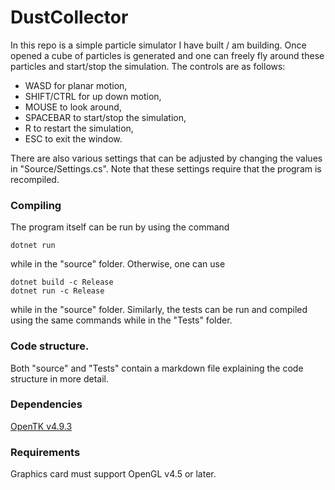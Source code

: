 # DustCollector

In this repo is a simple particle simulator I have built / am building. Once opened a cube of particles is generated and one can freely fly around these particles and start/stop the simulation. The controls are as follows:
   
 * WASD for planar motion,
 * SHIFT/CTRL for up down motion,
 * MOUSE to look around,
 * SPACEBAR to start/stop the simulation,
 * R to restart the simulation,
 * ESC to exit the window.

There are also various settings that can be adjusted by changing the values in "Source/Settings.cs". Note that these settings require that the program is recompiled. 

### Compiling

The program itself can be run by using the command

    dotnet run
    
while in the "source" folder. Otherwise, one can use

    dotnet build -c Release
    dotnet run -c Release
    
while in the "source" folder. Similarly, the tests can be run and compiled using the same commands while in the "Tests" folder.

### Code structure.

Both "source" and "Tests" contain a markdown file explaining the code structure in more detail.

### Dependencies
[OpenTK v4.9.3](https://www.nuget.org/packages/OpenTK/)

### Requirements
Graphics card must support OpenGL v4.5 or later.
